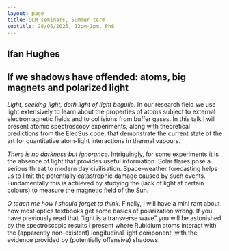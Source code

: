 ```yaml
---
layout: page
title: QLM seminars, Summer term
subtitle: 28/05/2025, 12pm-1pm, Ph8
---
```


## Ifan Hughes

## If we shadows have offended: atoms, big magnets and polarized light

*Light, seeking light, doth light of light beguile.* In our research field we use light extensively to learn about the properties of atoms subject to external electromagnetic fields and to collisions from buffer gases. In this talk I will present atomic spectroscopy experiments, along with theoretical predictions from the ElecSus code, that demonstrate the current state of the art for quantitative atom-light interactions in thermal vapours.

*There is no darkness but ignorance.* Intriguingly, for some experiments it is the absence of light that provides useful information. Solar flares pose a serious threat to modern day civilisation. Space-weather forecasting helps us to limit the potentially catastrophic damage caused by such events. Fundamentally this is achieved by studying the (lack of light at certain colours) to measure the magnetic field of the Sun.

*O teach me how I should forget to think.* Finally, I will have a mini rant about how most optics textbooks get some basics of polarization wrong. If you have previously read that “light is a transverse wave” you will be astonished by the spectroscopic results I present where Rubidium atoms interact with the (apparently non-existent) longitudinal light component, with the evidence provided by (potentially offensive) shadows.

